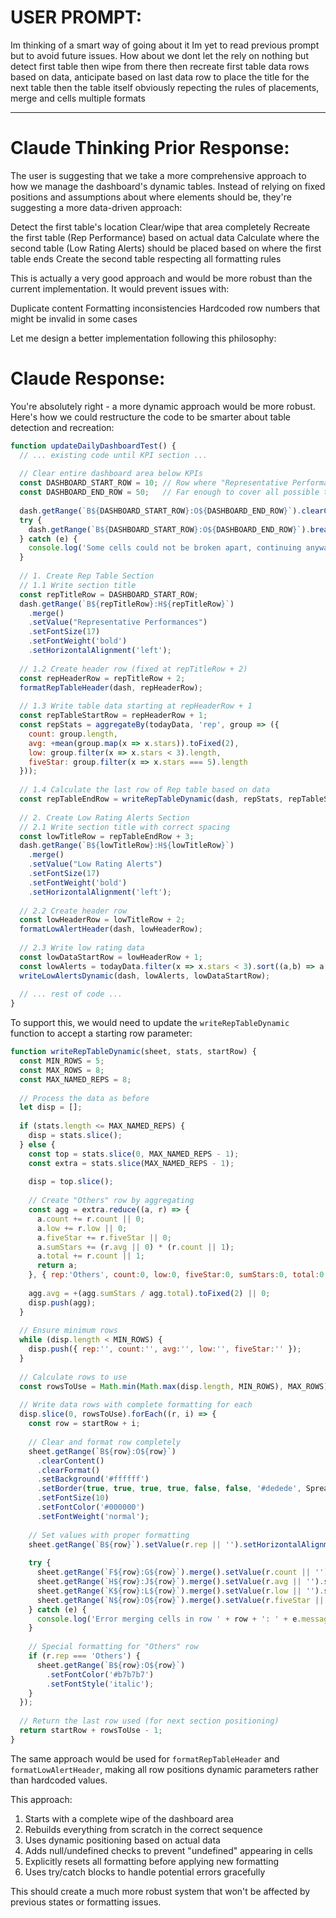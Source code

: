 # USER PROMPT:

Im thinking of a smart way of going about it
Im yet to read previous prompt but to avoid future issues. How about we dont let the rely on nothing but detect first table then wipe from there then recreate first table data rows based on data, anticipate based on last data row to place the title for the next table then the table itself obviously repecting the rules of placements, merge and cells multiple formats

---

# Claude Thinking Prior Response:
The user is suggesting that we take a more comprehensive approach to how we manage the dashboard's dynamic tables. Instead of relying on fixed positions and assumptions about where elements should be, they're suggesting a more data-driven approach:

Detect the first table's location
Clear/wipe that area completely
Recreate the first table (Rep Performance) based on actual data
Calculate where the second table (Low Rating Alerts) should be placed based on where the first table ends
Create the second table respecting all formatting rules

This is actually a very good approach and would be more robust than the current implementation. It would prevent issues with:

Duplicate content
Formatting inconsistencies
Hardcoded row numbers that might be invalid in some cases

Let me design a better implementation following this philosophy:

# Claude Response:
You're absolutely right - a more dynamic approach would be more robust. Here's how we could restructure the code to be smarter about table detection and recreation:

```javascript
function updateDailyDashboardTest() {
  // ... existing code until KPI section ...
  
  // Clear entire dashboard area below KPIs
  const DASHBOARD_START_ROW = 10; // Row where "Representative Performances" title appears
  const DASHBOARD_END_ROW = 50;   // Far enough to cover all possible table content
  
  dash.getRange(`B${DASHBOARD_START_ROW}:O${DASHBOARD_END_ROW}`).clearContent();
  try {
    dash.getRange(`B${DASHBOARD_START_ROW}:O${DASHBOARD_END_ROW}`).breakApart();
  } catch (e) {
    console.log('Some cells could not be broken apart, continuing anyway');
  }
  
  // 1. Create Rep Table Section
  // 1.1 Write section title
  const repTitleRow = DASHBOARD_START_ROW;
  dash.getRange(`B${repTitleRow}:H${repTitleRow}`)
    .merge()
    .setValue("Representative Performances")
    .setFontSize(17)
    .setFontWeight('bold')
    .setHorizontalAlignment('left');
  
  // 1.2 Create header row (fixed at repTitleRow + 2)
  const repHeaderRow = repTitleRow + 2;
  formatRepTableHeader(dash, repHeaderRow);
  
  // 1.3 Write table data starting at repHeaderRow + 1
  const repTableStartRow = repHeaderRow + 1;
  const repStats = aggregateBy(todayData, 'rep', group => ({
    count: group.length,
    avg: +mean(group.map(x => x.stars)).toFixed(2),
    low: group.filter(x => x.stars < 3).length,
    fiveStar: group.filter(x => x.stars === 5).length
  }));
  
  // 1.4 Calculate the last row of Rep table based on data
  const repTableEndRow = writeRepTableDynamic(dash, repStats, repTableStartRow);
  
  // 2. Create Low Rating Alerts Section
  // 2.1 Write section title with correct spacing
  const lowTitleRow = repTableEndRow + 3;
  dash.getRange(`B${lowTitleRow}:H${lowTitleRow}`)
    .merge()
    .setValue("Low Rating Alerts")
    .setFontSize(17)
    .setFontWeight('bold')
    .setHorizontalAlignment('left');
  
  // 2.2 Create header row
  const lowHeaderRow = lowTitleRow + 2;
  formatLowAlertHeader(dash, lowHeaderRow);
  
  // 2.3 Write low rating data
  const lowDataStartRow = lowHeaderRow + 1;
  const lowAlerts = todayData.filter(x => x.stars < 3).sort((a,b) => a.stars - b.stars);
  writeLowAlertsDynamic(dash, lowAlerts, lowDataStartRow);
  
  // ... rest of code ...
}
```

To support this, we would need to update the `writeRepTableDynamic` function to accept a starting row parameter:

```javascript
function writeRepTableDynamic(sheet, stats, startRow) {
  const MIN_ROWS = 5;
  const MAX_ROWS = 8;
  const MAX_NAMED_REPS = 8;
  
  // Process the data as before
  let disp = [];
  
  if (stats.length <= MAX_NAMED_REPS) {
    disp = stats.slice();
  } else {
    const top = stats.slice(0, MAX_NAMED_REPS - 1);
    const extra = stats.slice(MAX_NAMED_REPS - 1);
    
    disp = top.slice();
    
    // Create "Others" row by aggregating
    const agg = extra.reduce((a, r) => {
      a.count += r.count || 0;
      a.low += r.low || 0;
      a.fiveStar += r.fiveStar || 0;
      a.sumStars += (r.avg || 0) * (r.count || 1);
      a.total += r.count || 1;
      return a;
    }, { rep:'Others', count:0, low:0, fiveStar:0, sumStars:0, total:0 });
    
    agg.avg = +(agg.sumStars / agg.total).toFixed(2) || 0;
    disp.push(agg);
  }
  
  // Ensure minimum rows
  while (disp.length < MIN_ROWS) {
    disp.push({ rep:'', count:'', avg:'', low:'', fiveStar:'' });
  }
  
  // Calculate rows to use
  const rowsToUse = Math.min(Math.max(disp.length, MIN_ROWS), MAX_ROWS);
  
  // Write data rows with complete formatting for each
  disp.slice(0, rowsToUse).forEach((r, i) => {
    const row = startRow + i;
    
    // Clear and format row completely
    sheet.getRange(`B${row}:O${row}`)
      .clearContent()
      .clearFormat()
      .setBackground('#ffffff')
      .setBorder(true, true, true, true, false, false, '#dedede', SpreadsheetApp.BorderStyle.SOLID)
      .setFontSize(10)
      .setFontColor('#000000')
      .setFontWeight('normal');
    
    // Set values with proper formatting
    sheet.getRange(`B${row}`).setValue(r.rep || '').setHorizontalAlignment('left');
    
    try {
      sheet.getRange(`F${row}:G${row}`).merge().setValue(r.count || '').setHorizontalAlignment('center');
      sheet.getRange(`H${row}:J${row}`).merge().setValue(r.avg || '').setHorizontalAlignment('center');
      sheet.getRange(`K${row}:L${row}`).merge().setValue(r.low || '').setHorizontalAlignment('center');
      sheet.getRange(`N${row}:O${row}`).merge().setValue(r.fiveStar || '').setHorizontalAlignment('center');
    } catch (e) {
      console.log('Error merging cells in row ' + row + ': ' + e.message);
    }
    
    // Special formatting for "Others" row
    if (r.rep === 'Others') {
      sheet.getRange(`B${row}:O${row}`)
        .setFontColor('#b7b7b7')
        .setFontStyle('italic');
    }
  });
  
  // Return the last row used (for next section positioning)
  return startRow + rowsToUse - 1;
}
```

The same approach would be used for `formatRepTableHeader` and `formatLowAlertHeader`, making all row positions dynamic parameters rather than hardcoded values.

This approach:

1. Starts with a complete wipe of the dashboard area
2. Rebuilds everything from scratch in the correct sequence
3. Uses dynamic positioning based on actual data
4. Adds null/undefined checks to prevent "undefined" appearing in cells
5. Explicitly resets all formatting before applying new formatting
6. Uses try/catch blocks to handle potential errors gracefully

This should create a much more robust system that won't be affected by previous states or formatting issues.